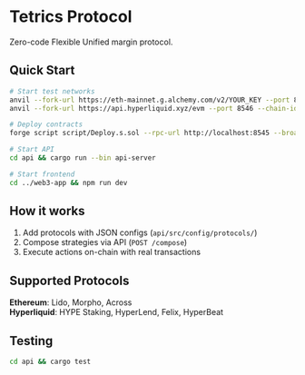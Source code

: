 # Tetrics Protocol

Zero-code Flexible Unified margin protocol.

## Quick Start

```bash
# Start test networks
anvil --fork-url https://eth-mainnet.g.alchemy.com/v2/YOUR_KEY --port 8545 --chain-id 31337
anvil --fork-url https://api.hyperliquid.xyz/evm --port 8546 --chain-id 31338

# Deploy contracts
forge script script/Deploy.s.sol --rpc-url http://localhost:8545 --broadcast

# Start API
cd api && cargo run --bin api-server

# Start frontend  
cd ../web3-app && npm run dev
```

## How it works

1. Add protocols with JSON configs (`api/src/config/protocols/`)
2. Compose strategies via API (`POST /compose`)
3. Execute actions on-chain with real transactions

## Supported Protocols

**Ethereum**: Lido, Morpho, Across  
**Hyperliquid**: HYPE Staking, HyperLend, Felix, HyperBeat

## Testing

```bash
cd api && cargo test
```
 
